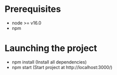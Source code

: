 # Prerequisites

- node >= v16.0
- npm

# Launching the project

- npm install (Install all dependencies)
- npm start (Start project at http://localhost:3000/)
